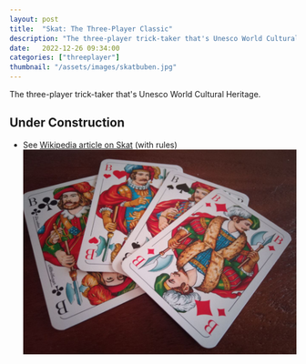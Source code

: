 ```yaml
---
layout: post
title:  "Skat: The Three-Player Classic"
description: "The three-player trick-taker that's Unesco World Cultural Heritage"
date:   2022-12-26 09:34:00
categories: ["threeplayer"]
thumbnail: "/assets/images/skatbuben.jpg"
---
```


The three-player trick-taker that's Unesco World Cultural Heritage.

## Under Construction
- See [Wikipedia article on Skat](https://en.wikipedia.org/wiki/Skat_(card_game)) (with rules)
![](/assets/images/skatbuben.jpg)
